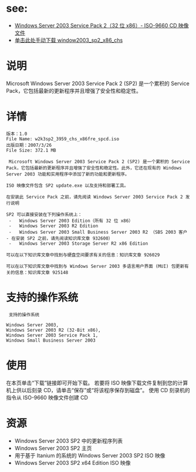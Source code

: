 # see:
- [Windows Server 2003 Service Pack 2（32 位 x86）- ISO-9660 CD 映像文件](https://www.microsoft.com/zh-CN/download/details.aspx?id=21700)
- [单击此处手动下载 window2003_sp2_x86_chs](https://download.microsoft.com/download/f/f/1/ff1fc101-c59d-4210-a865-4154a1209436/w2k3sp2_3959_chs_x86fre_spcd.iso)

# 说明
Microsoft Windows Server 2003 Service Pack 2 (SP2) 是一个累积的 Service Pack，它包括最新的更新程序并且增强了安全性和稳定性。 

# 详情

```
版本：1.0
File Name: w2k3sp2_3959_chs_x86fre_spcd.iso
出版日期：2007/3/26
File Size: 372.1 MB
```


     Microsoft Windows Server 2003 Service Pack 2 (SP2) 是一个累积的 Service Pack，它包括最新的更新程序并且增强了安全性和稳定性。此外，它还在现有的 Windows Server 2003 功能和实用程序中添加了新的功能和更新程序。

    ISO 映像文件包含 SP2 update.exe 以及支持和部署工具。

    在安装此 Service Pack 之前，请先阅读 Windows Server 2003 Service Pack 2 发行说明

    SP2 可以直接安装在下列操作系统上：
     -   Windows Server 2003 Edition（所有 32 位 x86）
     -   Windows Server 2003 R2 Edition
     -   Windows Server 2003 Small Business Server 2003 R2 （SBS 2003 客户 - 在安装 SP2 之前，请先阅读知识库文章 932600）
     -   Windows Server 2003 Storage Server R2 x86 Edition 

    可以在以下知识库文章中找到与硬盘空间要求有关的信息：知识库文章 926029

    可以在以下知识库文章中找到与 Windows Server 2003 多语言用户界面 (MUI) 包更新有关的信息：知识库文章 925148


# 支持的操作系统
```
 支持的操作系统

Windows Server 2003,
Windows Server 2003 R2 (32-Bit x86),
Windows Server 2003 Service Pack 1,
Windows Small Business Server 2003
```

# 使用
在本页单击“下载”链接即可开始下载。
若要将 ISO 映像下载文件复制到您的计算机上供以后刻录 CD，请单击“保存”或“将该程序保存到磁盘”。
使用 CD 刻录机的指令从 ISO-9660 映像文件创建 CD
# 资源
- Windows Server 2003 SP2 中的更新程序列表
- Windows Server 2003 SP2 主页
- 用于基于 Itanium 的系统的 Windows Server 2003 SP2 ISO 映像
- Windows Server 2003 SP2 x64 Edition ISO 映像
